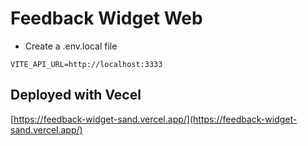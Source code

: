 # Feedback Widget Web

- Create a .env.local file

```
VITE_API_URL=http://localhost:3333
```

## Deployed with Vecel 

[https://feedback-widget-sand.vercel.app/](https://feedback-widget-sand.vercel.app/)
